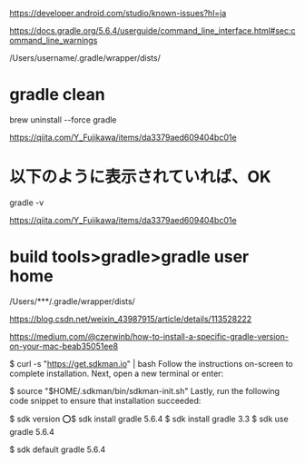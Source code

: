 https://developer.android.com/studio/known-issues?hl=ja

https://docs.gradle.org/5.6.4/userguide/command_line_interface.html#sec:command_line_warnings

/Users/username/.gradle/wrapper/dists/

 # gradle clean 
 
 brew uninstall --force gradle
 
 https://qiita.com/Y_Fujikawa/items/da3379aed609404bc01e
 

# 以下のように表示されていれば、OK
gradle -v

https://qiita.com/Y_Fujikawa/items/da3379aed609404bc01e


# build tools>gradle>gradle user home
/Users/***/.gradle/wrapper/dists/

https://blog.csdn.net/weixin_43987915/article/details/113528222


https://medium.com/@czerwinb/how-to-install-a-specific-gradle-version-on-your-mac-beab35051ee8

$ curl -s "https://get.sdkman.io" | bash
Follow the instructions on-screen to complete installation.
Next, open a new terminal or enter:

$ source "$HOME/.sdkman/bin/sdkman-init.sh"
Lastly, run the following code snippet to ensure that installation succeeded:

$ sdk version
⭕️$ sdk install gradle 5.6.4
$ sdk install gradle 3.3
$ sdk use gradle 5.6.4

$ sdk default gradle 5.6.4
